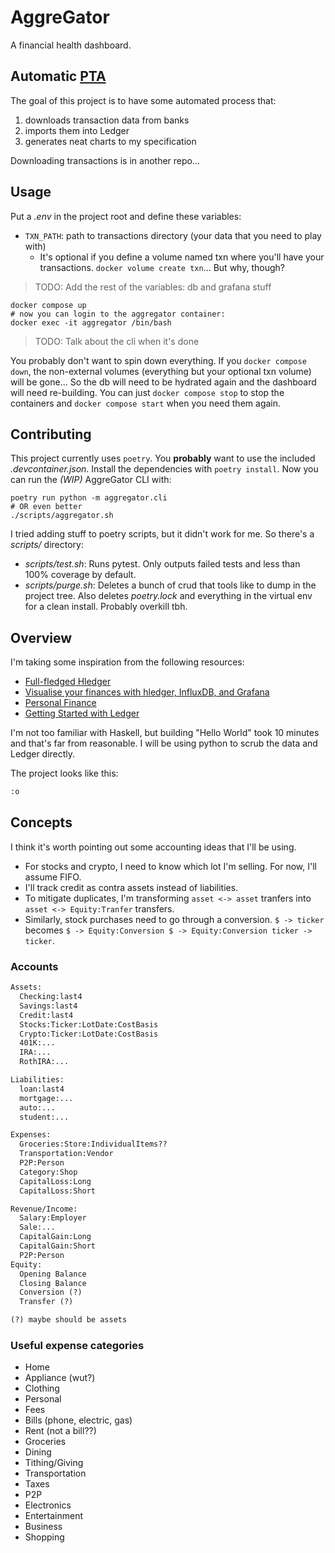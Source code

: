 # AggreGator

A financial health dashboard.

## Automatic [PTA](https://plaintextaccounting.org/)

The goal of this project is to have some automated process that:

1. downloads transaction data from banks
1. imports them into Ledger
1. generates neat charts to my specification

Downloading transactions is in another repo...

## Usage

Put a _.env_ in the project root and define these variables:

- `TXN_PATH`: path to transactions directory (your data that you need to play with)
  - It's optional if you define a volume named txn where you'll have your transactions. `docker volume create txn`... But why, though?

> TODO: Add the rest of the variables: db and grafana stuff

```shell
docker compose up
# now you can login to the aggregator container:
docker exec -it aggregator /bin/bash
```

> TODO: Talk about the cli when it's done

You probably don't want to spin down everything. If you `docker compose down`, the non-external volumes (everything but your optional txn volume) will be gone...
So the db will need to be hydrated again and the dashboard will need re-building.
You can just `docker compose stop` to stop the containers and `docker compose start` when you need them again.

## Contributing

This project currently uses `poetry`. You **probably** want to use the included _.devcontainer.json_.
Install the dependencies with `poetry install`. Now you can run the _(WIP)_ AggreGator CLI with:

```shell
poetry run python -m aggregator.cli
# OR even better
./scripts/aggregator.sh
```

I tried adding stuff to poetry scripts, but it didn't work for me. So there's a _scripts/_ directory:

- _scripts/test.sh_: Runs pytest. Only outputs failed tests and less than 100% coverage by default.
- _scripts/purge.sh_: Deletes a bunch of crud that tools like to dump in the project tree. Also deletes _poetry.lock_ and everything in the virtual env for a clean install. Probably overkill tbh.

## Overview

I'm taking some inspiration from the following resources:

- [Full-fledged Hledger](https://github.com/adept/full-fledged-hledger/wiki)
- [Visualise your finances with hledger, InfluxDB, and Grafana](https://memo.barrucadu.co.uk/hledger-influxdb-grafana.html)
- [Personal Finance](https://memo.barrucadu.co.uk/personal-finance.html)
- [Getting Started with Ledger](https://rolfschr.github.io/gswl-book/latest.html)

I'm not too familiar with Haskell, but building "Hello World" took 10 minutes and that's far from reasonable.
I will be using python to scrub the data and Ledger directly.

The project looks like this:

```txt
:o
```

## Concepts

I think it's worth pointing out some accounting ideas that I'll be using.

- For stocks and crypto, I need to know which lot I'm selling. For now, I'll assume FIFO.
- I'll track credit as contra assets instead of liabilities.
- To mitigate duplicates, I'm transforming `asset <-> asset` tranfers into `asset <-> Equity:Tranfer` transfers.
- Similarly, stock purchases need to go through a conversion. `$ -> ticker` becomes `$ -> Equity:Conversion $ -> Equity:Conversion ticker -> ticker`.

### Accounts

```txt
Assets:
  Checking:last4
  Savings:last4
  Credit:last4
  Stocks:Ticker:LotDate:CostBasis
  Crypto:Ticker:LotDate:CostBasis
  401K:...
  IRA:...
  RothIRA:...

Liabilities:
  loan:last4
  mortgage:...
  auto:...
  student:...

Expenses:
  Groceries:Store:IndividualItems??
  Transportation:Vendor
  P2P:Person
  Category:Shop
  CapitalLoss:Long
  CapitalLoss:Short

Revenue/Income:
  Salary:Employer
  Sale:...
  CapitalGain:Long
  CapitalGain:Short
  P2P:Person
Equity:
  Opening Balance
  Closing Balance
  Conversion (?)
  Transfer (?)

(?) maybe should be assets
```

### Useful expense categories

- Home
- Appliance (wut?)
- Clothing
- Personal
- Fees
- Bills (phone, electric, gas)
- Rent (not a bill??)
- Groceries
- Dining
- Tithing/Giving
- Transportation
- Taxes
- P2P
- Electronics
- Entertainment
- Business
- Shopping
